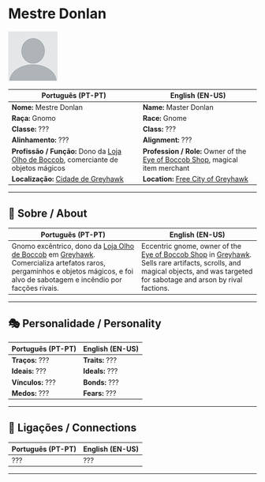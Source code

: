 # Mestre Donlan

![Mestre Donlan](docs/assets/npc/npc_blank.png)

| **Português (PT-PT)** | **English (EN-US)** |
| --------------------- | ------------------- |
| **Nome:** Mestre Donlan | **Name:** Master Donlan |
| **Raça:** Gnomo | **Race:** Gnome |
| **Classe:** ??? | **Class:** ??? |
| **Alinhamento:** ??? | **Alignment:** ??? |
| **Profissão / Função:** Dono da [Loja Olho de Boccob](loja_olho_de_boccob.md), comerciante de objetos mágicos | **Profession / Role:** Owner of the [Eye of Boccob Shop](loja_olho_de_boccob.md), magical item merchant |
| **Localização:** [Cidade de Greyhawk](free_city_of_greyhawk.md) | **Location:** [Free City of Greyhawk](free_city_of_greyhawk.md) |

---

## 📖 Sobre / About

| **Português (PT-PT)** | **English (EN-US)** |
| --------------------- | ------------------- |
| Gnomo excêntrico, dono da [Loja Olho de Boccob](loja_olho_de_boccob.md) em [Greyhawk](free_city_of_greyhawk.md). Comercializa artefatos raros, pergaminhos e objetos mágicos, e foi alvo de sabotagem e incêndio por facções rivais. | Eccentric gnome, owner of the [Eye of Boccob Shop](loja_olho_de_boccob.md) in [Greyhawk](free_city_of_greyhawk.md). Sells rare artifacts, scrolls, and magical objects, and was targeted for sabotage and arson by rival factions. |

---

## 🎭 Personalidade / Personality

| **Português (PT-PT)** | **English (EN-US)** |
| --------------------- | ------------------- |
| **Traços:** ??? | **Traits:** ??? |
| **Ideais:** ??? | **Ideals:** ??? |
| **Vínculos:** ??? | **Bonds:** ??? |
| **Medos:** ??? | **Fears:** ??? |

---

## 🔗 Ligações / Connections

| **Português (PT-PT)** | **English (EN-US)** |
| --------------------- | ------------------- |
| ??? | ??? |

---
